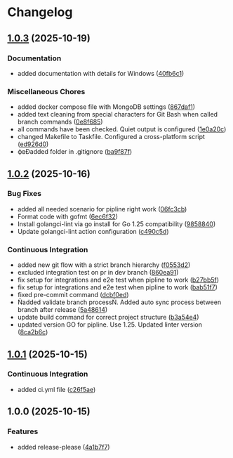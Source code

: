 # Changelog

## [1.0.3](https://github.com/AvdienkoSergey/sso/compare/sso-v1.0.2...sso-v1.0.3) (2025-10-19)


### Documentation

* added documentation with details for Windows ([40fb6c1](https://github.com/AvdienkoSergey/sso/commit/40fb6c1a1bd0e0612d5a2fd1ce9551e738e76115))


### Miscellaneous Chores

* added docker compose file with MongoDB settings ([867daf1](https://github.com/AvdienkoSergey/sso/commit/867daf1f9aab05fafbc1b3f55133cbb68caa093b))
* added text cleaning from special characters for Git Bash when called branch commands ([0e8f685](https://github.com/AvdienkoSergey/sso/commit/0e8f6853723133684af12ff330cab78a4fc900dd))
* all commands have been checked. Quiet output is configured ([1e0a20c](https://github.com/AvdienkoSergey/sso/commit/1e0a20c7a284306ec73a36b55b1ed1678c7d65c4))
* changed Makefile to Taskfile. Configured a cross-platform script ([ed926d0](https://github.com/AvdienkoSergey/sso/commit/ed926d03669697bb230edb238f6be6f853caaf92))
* фвÐadded folder in .gitignore ([ba9f87f](https://github.com/AvdienkoSergey/sso/commit/ba9f87f1c41e1bdadd6d8467a4d967f34beada4e))

## [1.0.2](https://github.com/AvdienkoSergey/sso/compare/sso-v1.0.1...sso-v1.0.2) (2025-10-16)


### Bug Fixes

* added all needed scenario for pipline right work ([06fc3cb](https://github.com/AvdienkoSergey/sso/commit/06fc3cb40937e7b3900115dfcdadf9c275cf9b67))
* Format code with gofmt ([6ec6f32](https://github.com/AvdienkoSergey/sso/commit/6ec6f321bb3ef5951923e1d8b7f0e099f14610de))
* Install golangci-lint via go install for Go 1.25 compatibility ([9858840](https://github.com/AvdienkoSergey/sso/commit/9858840b892c563b46b8a90a92666d1051ca600b))
* Update golangci-lint action configuration ([c490c5d](https://github.com/AvdienkoSergey/sso/commit/c490c5dfc8c76fb4e8ed1c38375bb1769b0d14d7))


### Continuous Integration

* added new git flow with a strict branch hierarchy ([f0553d2](https://github.com/AvdienkoSergey/sso/commit/f0553d27f59dde5079cbd9e98df5681c14f466d2))
* excluded integration test on pr in dev branch ([860ea91](https://github.com/AvdienkoSergey/sso/commit/860ea91292ef7639fc92bb2fe168c3247b6b96f3))
* fix setup for integrations and e2e test when pipline to work ([b27bb5f](https://github.com/AvdienkoSergey/sso/commit/b27bb5fc69c01885a7172befb73fc1759ce64a1a))
* fix setup for integrations and e2e test when pipline to work ([bab51f7](https://github.com/AvdienkoSergey/sso/commit/bab51f7a7b2973a8e5f4502f808b2b83cbc1e950))
* fixed pre-commit command ([dcbf0ed](https://github.com/AvdienkoSergey/sso/commit/dcbf0ede53cee0aa2461b8276f7100eded2eb786))
* Ñadded validate branch processÑ. Added auto sync process between branch after release ([5a48614](https://github.com/AvdienkoSergey/sso/commit/5a48614cceee5d1892dbc01dc336663b8f759b64))
* update build command for correct project structure ([b3a54e4](https://github.com/AvdienkoSergey/sso/commit/b3a54e49227d1122d04cc63dccb4ce53a91de0f2))
* updated version GO for pipline. Use 1.25. Updated linter version ([8ca2b6c](https://github.com/AvdienkoSergey/sso/commit/8ca2b6c14dfe66268375c8159b5df8c4ed6496a5))

## [1.0.1](https://github.com/AvdienkoSergey/sso/compare/sso-v1.0.0...sso-v1.0.1) (2025-10-15)


### Continuous Integration

* added ci.yml file ([c26f5ae](https://github.com/AvdienkoSergey/sso/commit/c26f5ae837af010887a82d71be715ac1ab1e978f))

## 1.0.0 (2025-10-15)


### Features

* added release-please ([4a1b7f7](https://github.com/AvdienkoSergey/sso/commit/4a1b7f71313525bd0b90708d4b93ec4ce5179cee))
